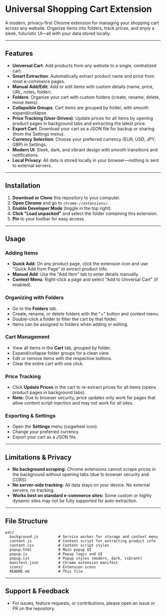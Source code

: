 # Universal Shopping Cart Extension

A modern, privacy-first Chrome extension for managing your shopping cart across any website. Organize items into folders, track prices, and enjoy a sleek, futuristic UI—all with your data stored locally.

---

## Features

- **Universal Cart**: Add products from any website to a single, centralized cart.
- **Smart Extraction**: Automatically extract product name and price from most e-commerce pages.
- **Manual Add/Edit**: Add or edit items with custom details (name, price, URL, notes, folder).
- **Folders**: Organize your cart with custom folders (create, rename, delete, move items).
- **Collapsible Groups**: Cart items are grouped by folder, with smooth expand/collapse.
- **Price Tracking (User-Driven)**: Update prices for all items by opening product pages in background tabs and extracting the latest price.
- **Export Cart**: Download your cart as a JSON file for backup or sharing (from the Settings menu).
- **Currency Selection**: Choose your preferred currency (EUR, USD, JPY, GBP) in Settings.
- **Modern UI**: Sleek, dark, and vibrant design with smooth transitions and notifications.
- **Local Privacy**: All data is stored locally in your browser—nothing is sent to external servers.

---

## Installation

1. **Download or Clone** this repository to your computer.
2. **Open Chrome** and go to `chrome://extensions/`.
3. **Enable Developer Mode** (toggle in the top right).
4. **Click "Load unpacked"** and select the folder containing this extension.
5. **Pin** to your toolbar for easy access.

---

## Usage

### Adding Items
- **Quick Add**: On any product page, click the extension icon and use "Quick Add from Page" to extract product info.
- **Manual Add**: Use the "Add Item" tab to enter details manually.
- **Context Menu**: Right-click a page and select "Add to Universal Cart" (if enabled).

### Organizing with Folders
- Go to the **Folders** tab.
- Create, rename, or delete folders with the "+" button and context menu.
- Double-click a folder to filter the cart by that folder.
- Items can be assigned to folders when adding or editing.

### Cart Management
- View all items in the **Cart** tab, grouped by folder.
- Expand/collapse folder groups for a clean view.
- Edit or remove items with the respective buttons.
- Clear the entire cart with one click.

### Price Tracking
- Click **Update Prices** in the cart to re-extract prices for all items (opens product pages in background tabs).
- **Note:** Due to browser security, price updates only work for pages that allow content script injection and may not work for all sites.

### Exporting & Settings
- Open the **Settings** menu (cogwheel icon).
- Change your preferred currency.
- Export your cart as a JSON file.

---

## Limitations & Privacy
- **No background scraping:** Chrome extensions cannot scrape prices in the background without opening tabs (due to browser security and CORS).
- **No server-side tracking:** All data stays on your device. No external servers, no tracking.
- **Works best on standard e-commerce sites:** Some custom or highly dynamic sites may not be fully supported for auto-extraction.

---

## File Structure
```
pac/
  background.js         # Service worker for storage and context menu
  content.js            # Content script for extracting product info
  content.css           # Content script styles
  popup.html            # Main popup UI
  popup.js              # Popup logic and UI
  popup.css             # Popup styles (modern, dark, vibrant)
  manifest.json         # Chrome extension manifest
  icons/                # Extension icons
  README.md             # This file
```

---

## Support & Feedback
- For issues, feature requests, or contributions, please open an issue or PR on the repository.

